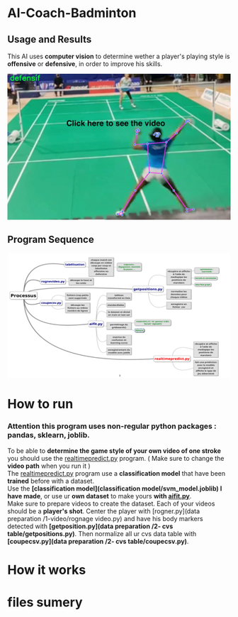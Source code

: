 # AI-Coach-Badminton

## Usage and Results 

This AI uses **computer vision** to determine wether a player's playing style is **offensive** or **defensive**, in order to improve his skills.

[![Result Video](image/imgresult.png)](https://www.youtube.com/watch?v=fyArfPT05PM)

## Program Sequence
![Program Sequence](image/mindmap.png)

# How to run 

### Attention this program uses non-regular python packages : pandas, sklearn, joblib. 

To be able to **determine the game style of your own video of one stroke** you should use the [realtimepredict.py](realtimepredict.py) program. ( Make sure to change the **video path** when you run it ) <br>
The [realtimepredict.py](realtimepredict.py) program use a **classification model** that have been **trained** before with a dataset. <br>
Use the **[classification model](classification model/svm_model.joblib) I have made**, or use ur **own dataset** to make yours **with [aifit.py](aifit.py)**.<br>
Make sure to prepare videos to create the dataset. Each of your videos should be a **player's shot**. Center the player with [rogner.py](data preparation /1-video/rognage video.py) and have his body markers detected with **[getposition.py](data preparation /2- cvs table/getpositions.py)**. Then normalize all ur cvs data table with **[coupecsv.py](data preparation /2- cvs table/coupecsv.py)**. 


# How it works

# files sumery
